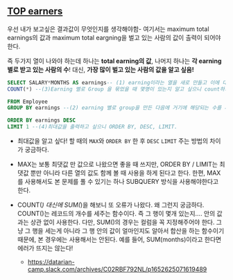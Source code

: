 ## [TOP earners](https://www.hackerrank.com/challenges/earnings-of-employees/problem?h_r=internal-search)

우선 내가 보고싶은 결과값이 무엇인지를 생각해야함- 여기서는 maximum total earnings의 값과 maximum total eargning을 벌고 있는 사람의 값이 출력이 되어야 한다. 

즉 두가지 열이 나와야 하는데 하나는 **total earning의 값**, 나머지 하나는 **각 earning 별로 받고 있는 사람의 수**! 대신, **가장 많이 벌고 있는 사람의 값을 알고 싶음!**

```SQL
SELECT SALARY*MONTHS AS earnings-- (1) earning이라는 열을 새로 만들고 이에 대한 별명 붙여줌.
COUNT(*) --(3)Earning 별로 Group 을 묶었을 때 몇명이 있는지 알고 싶으니 count하기

FROM Employee
GROUP BY earnings --(2) earning 별로 group을 만든 다음에 거기에 해당되는 수를 세고 싶은 것이기에 Group by!

ORDER BY earnings DESC
LIMIT 1 --(4)최대값을 출력하고 싶으니 ORDER BY, DESC, LIMIT. 
```


- 최대값을 알고 싶다! 할 때의 `MAX`와 `ORDER BY` 한 후 `DESC` `LIMIT` 주는 방법의 차이가 궁금하다. 
-  MAX는 보통 최댓값 만 값으로 나왔으면 좋을 때 쓰지만, ORDER BY / LIMIT는 최댓값 뿐만 아니라 다른 열의 값도 함께 볼 때 사용을 하게 된다고 한다. 한편, MAX를 사용해서도 본 문제를 풀 수 있기는 하나  SUBQUERY 방식을 사용해야한다고 한다. 

- COUNT(*) 대신에 SUM(*)을 해보니 또 오류가 나왔다. 왜 그런지 궁금하다. 
COUNT()는 레코드의 개수를 세주는 함수이다. 즉 그 행이 몇개 있는지.... 안의 값과는 상관 없이 사용한다. 
다만, SUM()의 경우는 컬럼을 꼭 지정해주어야 한다. 그냥 그 행을 세는게 아니라 그 행 안의 값이 얼마인지도 알아서 합산을 하는 함수이기 때문에, 본 경우에는 사용해서는 안된다. 예를 들어, SUM(months)이라고 한다면 에러가 뜨지는 않는다! 

  - https://datarian-camp.slack.com/archives/C02RBF792NL/p1652625071619489

